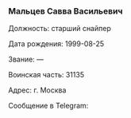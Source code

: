 ### Мальцев Савва Васильевич

Должность: старший снайпер

Дата рождения: 1999-08-25

Звание: —

Воинская часть: 31135

Адрес: г. Москва

Сообщение в Telegram: []()
